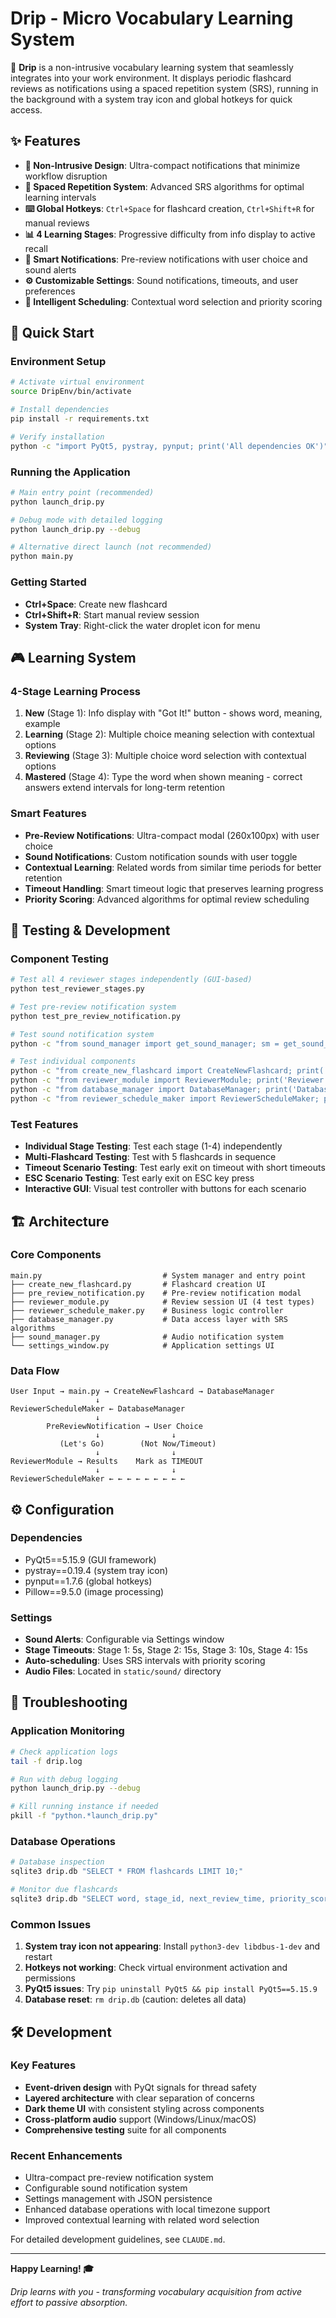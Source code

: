 # Drip - Micro Vocabulary Learning System

🧠 **Drip** is a non-intrusive vocabulary learning system that seamlessly integrates into your work environment. It displays periodic flashcard reviews as notifications using a spaced repetition system (SRS), running in the background with a system tray icon and global hotkeys for quick access.

## ✨ Features

- **🎯 Non-Intrusive Design**: Ultra-compact notifications that minimize workflow disruption
- **🧠 Spaced Repetition System**: Advanced SRS algorithms for optimal learning intervals
- **⌨️ Global Hotkeys**: `Ctrl+Space` for flashcard creation, `Ctrl+Shift+R` for manual reviews
- **📊 4 Learning Stages**: Progressive difficulty from info display to active recall
- **🔔 Smart Notifications**: Pre-review notifications with user choice and sound alerts
- **⚙️ Customizable Settings**: Sound notifications, timeouts, and user preferences
- **🔄 Intelligent Scheduling**: Contextual word selection and priority scoring

## 🚀 Quick Start

### Environment Setup
```bash
# Activate virtual environment
source DripEnv/bin/activate

# Install dependencies
pip install -r requirements.txt

# Verify installation
python -c "import PyQt5, pystray, pynput; print('All dependencies OK')"
```

### Running the Application
```bash
# Main entry point (recommended)
python launch_drip.py

# Debug mode with detailed logging
python launch_drip.py --debug

# Alternative direct launch (not recommended)
python main.py
```

### Getting Started
- **Ctrl+Space**: Create new flashcard
- **Ctrl+Shift+R**: Start manual review session
- **System Tray**: Right-click the water droplet icon for menu

## 🎮 Learning System

### 4-Stage Learning Process
1. **New** (Stage 1): Info display with "Got It!" button - shows word, meaning, example
2. **Learning** (Stage 2): Multiple choice meaning selection with contextual options
3. **Reviewing** (Stage 3): Multiple choice word selection with contextual options  
4. **Mastered** (Stage 4): Type the word when shown meaning - correct answers extend intervals for long-term retention

### Smart Features
- **Pre-Review Notifications**: Ultra-compact modal (260x100px) with user choice
- **Sound Notifications**: Custom notification sounds with user toggle
- **Contextual Learning**: Related words from similar time periods for better retention
- **Timeout Handling**: Smart timeout logic that preserves learning progress
- **Priority Scoring**: Advanced algorithms for optimal review scheduling

## 🧪 Testing & Development

### Component Testing
```bash
# Test all 4 reviewer stages independently (GUI-based)
python test_reviewer_stages.py

# Test pre-review notification system
python test_pre_review_notification.py

# Test sound notification system
python -c "from sound_manager import get_sound_manager; sm = get_sound_manager(); print(f'Sound enabled: {sm.is_sound_enabled()}'); sm.play_notification()"

# Test individual components
python -c "from create_new_flashcard import CreateNewFlashcard; print('Flashcard creator OK')"
python -c "from reviewer_module import ReviewerModule; print('Reviewer module OK')"
python -c "from database_manager import DatabaseManager; print('Database manager OK')"
python -c "from reviewer_schedule_maker import ReviewerScheduleMaker; print('Schedule maker OK')"
```

### Test Features
- **Individual Stage Testing**: Test each stage (1-4) independently
- **Multi-Flashcard Testing**: Test with 5 flashcards in sequence
- **Timeout Scenario Testing**: Test early exit on timeout with short timeouts
- **ESC Scenario Testing**: Test early exit on ESC key press
- **Interactive GUI**: Visual test controller with buttons for each scenario

## 🏗️ Architecture

### Core Components
```
main.py                           # System manager and entry point
├── create_new_flashcard.py       # Flashcard creation UI
├── pre_review_notification.py    # Pre-review notification modal
├── reviewer_module.py            # Review session UI (4 test types)
├── reviewer_schedule_maker.py    # Business logic controller
├── database_manager.py           # Data access layer with SRS algorithms
├── sound_manager.py              # Audio notification system
└── settings_window.py            # Application settings UI
```

### Data Flow
```
User Input → main.py → CreateNewFlashcard → DatabaseManager
                   ↓
ReviewerScheduleMaker ← DatabaseManager
                   ↓
        PreReviewNotification → User Choice
                   ↓                ↓
           (Let's Go)        (Not Now/Timeout)
                   ↓                ↓  
ReviewerModule → Results    Mark as TIMEOUT
                   ↓                ↓
ReviewerScheduleMaker ← ← ← ← ← ← ← ← ←
```

## ⚙️ Configuration

### Dependencies
- PyQt5==5.15.9 (GUI framework)
- pystray==0.19.4 (system tray icon)
- pynput==1.7.6 (global hotkeys)
- Pillow==9.5.0 (image processing)

### Settings
- **Sound Alerts**: Configurable via Settings window
- **Stage Timeouts**: Stage 1: 5s, Stage 2: 15s, Stage 3: 10s, Stage 4: 15s
- **Auto-scheduling**: Uses SRS intervals with priority scoring
- **Audio Files**: Located in `static/sound/` directory

## 🔧 Troubleshooting

### Application Monitoring
```bash
# Check application logs
tail -f drip.log

# Run with debug logging
python launch_drip.py --debug

# Kill running instance if needed  
pkill -f "python.*launch_drip.py"
```

### Database Operations
```bash
# Database inspection
sqlite3 drip.db "SELECT * FROM flashcards LIMIT 10;"

# Monitor due flashcards
sqlite3 drip.db "SELECT word, stage_id, next_review_time, priority_score FROM flashcards WHERE next_review_time <= datetime('now') ORDER BY priority_score DESC;"
```

### Common Issues
1. **System tray icon not appearing**: Install `python3-dev libdbus-1-dev` and restart
2. **Hotkeys not working**: Check virtual environment activation and permissions
3. **PyQt5 issues**: Try `pip uninstall PyQt5 && pip install PyQt5==5.15.9`
4. **Database reset**: `rm drip.db` (caution: deletes all data)

## 🛠️ Development

### Key Features
- **Event-driven design** with PyQt signals for thread safety
- **Layered architecture** with clear separation of concerns
- **Dark theme UI** with consistent styling across components
- **Cross-platform audio** support (Windows/Linux/macOS)
- **Comprehensive testing** suite for all components

### Recent Enhancements
- Ultra-compact pre-review notification system
- Configurable sound notification system
- Settings management with JSON persistence
- Enhanced database operations with local timezone support
- Improved contextual learning with related word selection

For detailed development guidelines, see `CLAUDE.md`.

---

**Happy Learning! 🎓**

*Drip learns with you - transforming vocabulary acquisition from active effort to passive absorption.*
